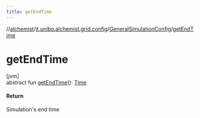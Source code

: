 ```yaml
---
title: getEndTime
---
```

//[alchemist](../../../index.html)/[it.unibo.alchemist.grid.config](../index.html)/[GeneralSimulationConfig](index.html)/[getEndTime](get-end-time.html)



# getEndTime



[jvm]\
abstract fun [getEndTime](get-end-time.html)(): [Time](../../it.unibo.alchemist.model.interfaces/-time/index.html)



#### Return



Simulation's end time




